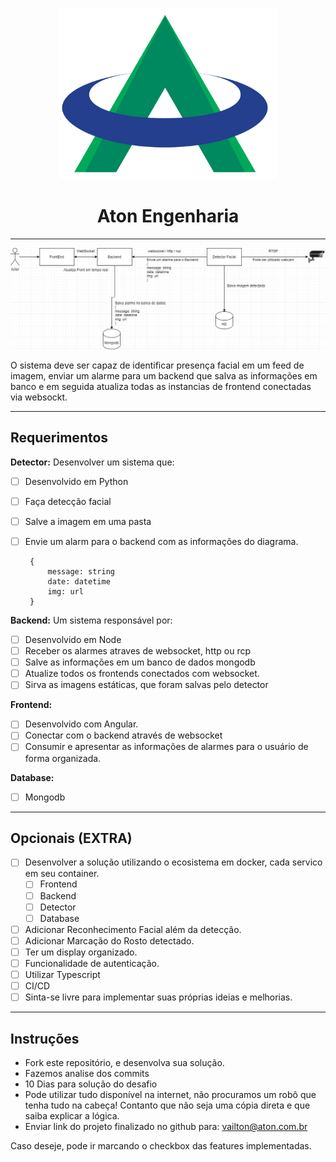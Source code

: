 <p align="center">
    <a href=http://www.aton.com.br/>
        <img src="atonlogo.PNG" alt='Aton' width="350" title="Aton Engenharia">
    </a>
</p>
<h1 align='center'>Aton Engenharia</h1>

---

![Diagrama](atonteste.png)


O sistema deve ser capaz de identificar presença facial em um feed de imagem, enviar um alarme para um backend que salva as informações em banco e em seguida atualiza todas as instancias de frontend conectadas via websockt.

---

## Requerimentos
**Detector:** 
Desenvolver um sistema que:
 - [ ] Desenvolvido em Python
 - [ ] Faça detecção facial
 - [ ] Salve a imagem em uma pasta
 - [ ] Envie um alarm para o backend com as informações do diagrama.

        {
            message: string
            date: datetime
            img: url
        }

**Backend:**
Um sistema responsável por:
- [ ] Desenvolvido em Node
- [ ] Receber os alarmes atraves de websocket, http ou rcp
- [ ] Salve as informações em um banco de dados mongodb
- [ ] Atualize todos os frontends conectados com websocket.
- [ ] Sirva as imagens estáticas, que foram salvas pelo detector

**Frontend:** 
- [ ] Desenvolvido com Angular.
- [ ] Conectar com o backend através de websocket
- [ ] Consumir e apresentar as informações de alarmes para o usuário de forma organizada.

**Database:**
- [ ] Mongodb

---
## Opcionais (EXTRA)

- [ ] Desenvolver a solução utilizando o ecosistema em docker, cada servico em seu container.
  - [ ] Frontend
  - [ ] Backend
  - [ ] Detector
  - [ ] Database
  
- [ ] Adicionar Reconhecimento Facial além da detecção.
- [ ] Adicionar Marcação do Rosto detectado.
- [ ] Ter um display organizado.
- [ ] Funcionalidade de autenticação.
- [ ] Utilizar Typescript
- [ ] CI/CD
- [ ] Sinta-se livre para implementar suas próprias ideias e melhorias.

---

## Instruções
- Fork este repositório, e desenvolva sua solução.
- Fazemos analise dos commits
- 10 Dias para solução do desafio
- Pode utilizar tudo disponível na internet, não procuramos um robô que tenha tudo na cabeça! Contanto que não seja uma cópia direta e que saiba explicar a lógica.
- Enviar link do projeto finalizado no github para: vailton@aton.com.br

Caso deseje, pode ir marcando o checkbox das features implementadas.
